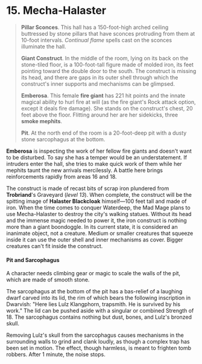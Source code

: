 # 15. Mecha-Halaster

>**Pillar Sconces**. This hall has a 150-foot-high arched ceiling buttressed by stone pillars that have sconces protruding from them at 10-foot intervals. *Continual flame* spells cast on the sconces illuminate the hall.
>
>**Giant Construct**. In the middle of the room, lying on its back on the stone-tiled floor, is a 100-foot-tall figure made of molded iron, its feet pointing toward the double door to the south. The construct is missing its head, and there are gaps in its outer shell through which the construct's inner supports and mechanisms can be glimpsed.
>
>**Emberosa**. This female **fire giant** has 221 hit points and the innate magical ability to hurl fire at will (as the fire giant's Rock attack option, except it deals fire damage). She stands on the construct's chest, 20 feet above the floor. Flitting around her are her sidekicks, three **smoke mephits**.
>
>**Pit**. At the north end of the room is a 20-foot-deep pit with a dusty stone sarcophagus at the bottom.
>

**Emberosa** is inspecting the work of her fellow fire giants and doesn't want to be disturbed. To say she has a temper would be an understatement. If intruders enter the hall, she tries to make quick work of them while her mephits taunt the new arrivals mercilessly. A battle here brings reinforcements rapidly from areas 16 and 18.

The construct is made of recast bits of scrap iron plundered from **Trobriand**'s Graveyard (*level 13*). When complete, the construct will be the spitting image of **Halaster Blackcloak** himself—100 feet tall and made of iron. When the time comes to conquer Waterdeep, the Mad Mage plans to use Mecha-Halaster to destroy the city's walking statues. Without its head and the immense magic needed to power it, the iron construct is nothing more than a giant boondoggle. In its current state, it is considered an inanimate object, not a creature. Medium or smaller creatures that squeeze inside it can use the outer shell and inner mechanisms as cover. Bigger creatures can't fit inside the construct.

#### Pit and Sarcophagus

A character needs climbing gear or magic to scale the walls of the pit, which are made of smooth stone.

The sarcophagus at the bottom of the pit has a bas-relief of a laughing dwarf carved into its lid, the rim of which bears the following inscription in Dwarvish: "Here lies Lulz Klangphorn, trapsmith. He is survived by his work." The lid can be pushed aside with a singular or combined Strength of 18. The sarcophagus contains nothing but dust, bones, and Lulz's bronzed skull.

Removing Lulz's skull from the sarcophagus causes mechanisms in the surrounding walls to grind and clank loudly, as though a complex trap has been set in motion. The effect, though harmless, is meant to frighten tomb robbers. After 1 minute, the noise stops.